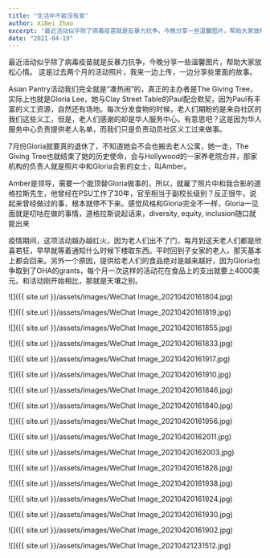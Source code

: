 ```yaml
---
title: "生活中不能没有爱"
author: XiBei Zhao
excerpt: "最近活动似乎除了病毒疫苗就是反暴力抗争，今晚分享一些温馨图片，帮助大家放松心情。 "
date: "2021-04-19"
---
```


最近活动似乎除了病毒疫苗就是反暴力抗争，今晚分享一些温馨图片，帮助大家放松心情。 这是过去两个月的活动照片，我来一边上传，一边分享些里面的故事。

Asian Pantry活动我们完全就是“凑热闹”的，真正的主办者是The Giving Tree，实际上也就是Gloria Lee，她与Clay Street Table的Paul配合默契，因为Paul有丰富的义工资源，自然还有场地。每次分发食物的时候，老人们期盼的是来自社区的我们这些义工，但是，老人们感谢的却是华人服务中心。有意思吧？这是因为华人服务中心负责提供老人名单，而我们只是负责动员社区义工过来做事。

7月份Gloria就要真的退休了，不知道她会不会也搬去老人公寓，她一走，The Giving Tree也就结束了她的历史使命，会与Hollywood的一家养老院合并，那家机构的负责人就是照片中和Gloria合影的女士，叫Amber。

Amber是领导，需要一个能顶替Gloria做事的，所以，就雇了照片中和我合影的道格拉斯先生，他曾经在PSU工作了30年，官至相当于副校长级别？反正很牛，说起来曾经做过的事，根本就停不下来。感觉风格和Gloria完全不一样，Gloria一见面就是叨咕在做的事情，道格拉斯说起话来，diversity, equity, inclusion随口就能出来

疫情期间，这项活动越办越红火，因为老人们出不了门，每月到这天老人们都是欣喜若狂，早早就等着通知什么时候下楼取东西。平时回到子女家的老人，那天基本上都会回来。另外一个原因，提供给老人们的食品绝对是越来越好，因为Gloria也争取到了OHA的grants，每个月一次这样的活动花在食品上的支出就要上4000美元。和活动刚开始相比，那就是天壤之别。


![]({{ site.url }}/assets/images/WeChat Image_20210420161804.jpg)

![]({{ site.url }}/assets/images/WeChat Image_20210420161819.jpg)

![]({{ site.url }}/assets/images/WeChat Image_20210420161855.jpg)

![]({{ site.url }}/assets/images/WeChat Image_20210420161833.jpg)

![]({{ site.url }}/assets/images/WeChat Image_20210420161917.jpg)

![]({{ site.url }}/assets/images/WeChat Image_20210420161910.jpg)

![]({{ site.url }}/assets/images/WeChat Image_20210420161846.jpg)

![]({{ site.url }}/assets/images/WeChat Image_20210420161840.jpg)

![]({{ site.url }}/assets/images/WeChat Image_20210420161956.jpg)

![]({{ site.url }}/assets/images/WeChat Image_20210420162011.jpg)

![]({{ site.url }}/assets/images/WeChat Image_20210420162003.jpg)

![]({{ site.url }}/assets/images/WeChat Image_20210420161826.jpg)

![]({{ site.url }}/assets/images/WeChat Image_20210420161938.jpg)

![]({{ site.url }}/assets/images/WeChat Image_20210420161924.jpg)

![]({{ site.url }}/assets/images/WeChat Image_20210420161930.jpg)

![]({{ site.url }}/assets/images/WeChat Image_20210420161902.jpg)

![]({{ site.url }}/assets/images/WeChat Image_20210421231512.jpg)
